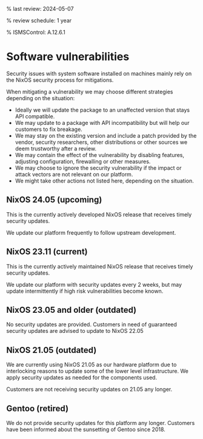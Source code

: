 % last review: 2024-05-07

% review schedule: 1 year

% ISMSControl: A.12.6.1

# Software vulnerabilities

Security issues with system software installed on machines mainly rely on the
NixOS security process for mitigations. 

When mitigating a vulnerability we may choose different strategies depending
on the situation:

- Ideally we will update the package to an unaffected version that stays API
  compatible.
- We may update to a package with API incompatibility but will help our customers
  to fix breakage.
- We may stay on the existing version and include a patch provided by the
  vendor, security researchers, other distributions or other sources we
  deem trustworthy after a review.
- We may contain the effect of the vulnerability by disabling features, adjusting
  configuration, firewalling or other measures.
- We may choose to ignore the security vulnerability if the impact or attack
  vectors are not relevant on our platform.
- We might take other actions not listed here, depending on the situation.

## NixOS 24.05 (upcoming)

This is the currently actively developed NixOS release that receives timely
security updates.

We update our platform frequently to follow upstream development.

## NixOS 23.11 (current)

This is the currently actively maintained NixOS release that receives timely
security updates. 

We update our platform with security updates every 2 weeks, but may update
intermittently if high risk vulnerabilities become known.

## NixOS 23.05 and older (outdated)

No security updates are provided. Customers in need of guaranteed security
updates are advised to update to NixOS 22.05

## NixOS 21.05 (outdated)

We are currently using NixOS 21.05 as our hardware platform due to interlocking
reasons to update some of the lower level infrastructure. We apply security
updates as needed for the components used.

Customers are not receiving security updates on 21.05 any longer.

## Gentoo (retired)

We do not provide security updates for this platform any longer. Customers
have been informed about the sunsetting of Gentoo since 2018. 
